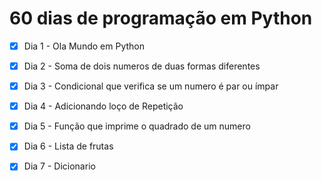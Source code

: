 # 60 dias de programação em Python

- [x] Dia 1 - Ola Mundo em Python
- [x] Dia 2 - Soma de dois numeros de duas formas diferentes
- [x] Dia 3 - Condicional que verifica se um numero é par ou ímpar
- [x] Dia 4 - Adicionando loço de Repetição
- [x] Dia 5 - Função que imprime o quadrado de um numero
- [x] Dia 6 - Lista de frutas
- [x] Dia 7 - Dicionario 

